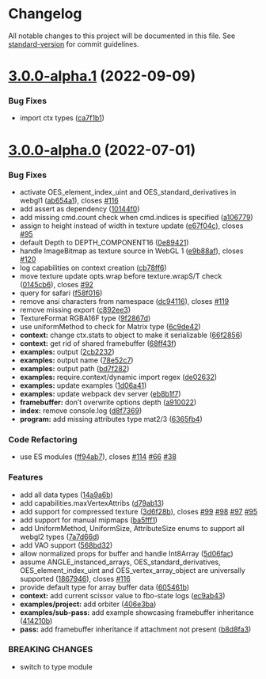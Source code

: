 # Changelog

All notable changes to this project will be documented in this file. See [standard-version](https://github.com/conventional-changelog/standard-version) for commit guidelines.

# [3.0.0-alpha.1](https://github.com/pex-gl/pex-context/compare/v3.0.0-alpha.0...v3.0.0-alpha.1) (2022-09-09)


### Bug Fixes

* import ctx types ([ca7f1b1](https://github.com/pex-gl/pex-context/commit/ca7f1b198fc9f20393565e94c9d83eda6d2f1fa9))



# [3.0.0-alpha.0](https://github.com/pex-gl/pex-context/compare/v2.10.3...v3.0.0-alpha.0) (2022-07-01)


### Bug Fixes

* activate OES_element_index_uint and OES_standard_derivatives in webgl1 ([ab654a1](https://github.com/pex-gl/pex-context/commit/ab654a1d811844b61e1aa2535428fcdecf7e39f1)), closes [#116](https://github.com/pex-gl/pex-context/issues/116)
* add assert as dependency ([10144f0](https://github.com/pex-gl/pex-context/commit/10144f0f36dea81ecb71efeae0241390af0f7b41))
* add missing cmd.count check when cmd.indices is specified ([a106779](https://github.com/pex-gl/pex-context/commit/a1067794adc4c622005a5ddef0c828602697216a))
* assign to height instead of width in texture update ([e67f04c](https://github.com/pex-gl/pex-context/commit/e67f04cf504972b5aaf614f966086398d78ffa3e)), closes [#95](https://github.com/pex-gl/pex-context/issues/95)
* default Depth to DEPTH_COMPONENT16 ([0e89421](https://github.com/pex-gl/pex-context/commit/0e89421c537623b3739d66e6b19aec6602cd940a))
* handle ImageBitmap as texture source in WebGL 1 ([e9b88af](https://github.com/pex-gl/pex-context/commit/e9b88af96bc5aca9be5cce1103aa7a45ae73bdfe)), closes [#120](https://github.com/pex-gl/pex-context/issues/120)
* log capabilities on context creation ([cb78ff6](https://github.com/pex-gl/pex-context/commit/cb78ff6d8f5503b176351171bac9e784d2789410))
* move texture update opts.wrap before texture.wrapS/T check ([0145cb6](https://github.com/pex-gl/pex-context/commit/0145cb6ab2d00b729752a53e12ab41aa13c5563e)), closes [#92](https://github.com/pex-gl/pex-context/issues/92)
* query for safari ([f58f016](https://github.com/pex-gl/pex-context/commit/f58f016872be1c9d7b840a1fad452d5a2f6a42cf))
* remove ansi characters from namespace ([dc94116](https://github.com/pex-gl/pex-context/commit/dc941160a0ba5785cb5221f5e55f2a4e37532cd6)), closes [#119](https://github.com/pex-gl/pex-context/issues/119)
* remove missing export ([c892ee3](https://github.com/pex-gl/pex-context/commit/c892ee3a8cc61a293ab89e2239570b86a086d428))
* TextureFormat RGBA16F type ([9f2867d](https://github.com/pex-gl/pex-context/commit/9f2867dc3c1c316e62a3ed3f83a12da58aef63de))
* use uniformMethod to check for Matrix type ([6c9de42](https://github.com/pex-gl/pex-context/commit/6c9de4230c7abb721f23053b2eea265c698ece38))
* **context:** change ctx.stats to object to make it serializable ([66f2856](https://github.com/pex-gl/pex-context/commit/66f285661c18ae8281050383d58fb2900402fbe7))
* **context:** get rid of shared framebuffer ([68ff43f](https://github.com/pex-gl/pex-context/commit/68ff43fe7d6d375c0c12400601edf9fbbf73b130))
* **examples:** output ([2cb2232](https://github.com/pex-gl/pex-context/commit/2cb223263ac060ba0d2ee70d40159f1146636061))
* **examples:** output name ([78e52c7](https://github.com/pex-gl/pex-context/commit/78e52c764d4b5c1f7e1bc761fbd1e4a47046d808))
* **examples:** output path ([bd7f282](https://github.com/pex-gl/pex-context/commit/bd7f282daac2c0db5a9ba180c602ae68b9b1dd5c))
* **examples:** require.context/dynamic import regex ([de02632](https://github.com/pex-gl/pex-context/commit/de026325f0de0958176305108cbc7068048a3a2e))
* **examples:** update examples ([1d06a41](https://github.com/pex-gl/pex-context/commit/1d06a410fb8cd39b34fd13e9c932e21041bd97f3))
* **examples:** update webpack dev server ([eb8b1f7](https://github.com/pex-gl/pex-context/commit/eb8b1f777a6deac3af3a44b4bf0940508477e298))
* **framebuffer:** don’t overwrite options depth ([a910022](https://github.com/pex-gl/pex-context/commit/a91002216a436e57cc645318655e3082acec1930))
* **index:** remove console.log ([d8f7369](https://github.com/pex-gl/pex-context/commit/d8f73695c2c20e7232c83126353e6ab7417a89ce))
* **program:** add missing attributes type mat2/3 ([6365fb4](https://github.com/pex-gl/pex-context/commit/6365fb4c9a66bbd6bad049cd197b9ff509835e59))


### Code Refactoring

* use ES modules ([ff94ab7](https://github.com/pex-gl/pex-context/commit/ff94ab7fbbc56da0f63e7a8e3e520cc00adda3bf)), closes [#114](https://github.com/pex-gl/pex-context/issues/114) [#66](https://github.com/pex-gl/pex-context/issues/66) [#38](https://github.com/pex-gl/pex-context/issues/38)


### Features

* add all data types ([14a9a6b](https://github.com/pex-gl/pex-context/commit/14a9a6bc46f66a0d5302a4345a95ce966d172bc2))
* add capabilities.maxVertexAttribs ([d79ab13](https://github.com/pex-gl/pex-context/commit/d79ab1367979e202a34b76a365cbeab558ad6f49))
* add support for compressed texture ([3d6f28b](https://github.com/pex-gl/pex-context/commit/3d6f28bf9eac43cb17efe4570daf1c93b8145a2a)), closes [#99](https://github.com/pex-gl/pex-context/issues/99) [#98](https://github.com/pex-gl/pex-context/issues/98) [#97](https://github.com/pex-gl/pex-context/issues/97) [#95](https://github.com/pex-gl/pex-context/issues/95)
* add support for manual mipmaps ([ba5fff1](https://github.com/pex-gl/pex-context/commit/ba5fff1918feffbced1250c3f9f6612f3c8178c3))
* add UniformMethod, UniformSize, AttributeSize enums to support all webgl2 types ([7a7d66d](https://github.com/pex-gl/pex-context/commit/7a7d66d03b89ce58b418073cf357430b210ffaa2))
* add VAO support ([568bd32](https://github.com/pex-gl/pex-context/commit/568bd32f7e217dbd655fe4970f9f7e079f4a76f0))
* allow normalized props for buffer and handle Int8Array ([5d06fac](https://github.com/pex-gl/pex-context/commit/5d06fac943e918f40af871f35502382f5dfe1ca4))
* assume ANGLE_instanced_arrays, OES_standard_derivatives, OES_element_index_uint and OES_vertex_array_object are universally supported ([1867946](https://github.com/pex-gl/pex-context/commit/18679466582eb18927ef448d8af33df12abb9b98)), closes [#116](https://github.com/pex-gl/pex-context/issues/116)
* provide default type for array buffer data ([605461b](https://github.com/pex-gl/pex-context/commit/605461b6003ca3d3193cdc2fe608242607c3b177))
* **context:** add current scissor value to fbo-state logs ([ec9ab43](https://github.com/pex-gl/pex-context/commit/ec9ab436642fc53f0133aa8bce3c320c7ea0f786))
* **examples/project:** add orbiter ([406e3ba](https://github.com/pex-gl/pex-context/commit/406e3baf6782e3a76e4da02e4edc7316719417f9))
* **examples/sub-pass:** add example showcasing framebuffer inheritance ([414210b](https://github.com/pex-gl/pex-context/commit/414210bddb63328fd99a708421838fb6432bee14))
* **pass:** add framebuffer inheritance if attachment not present ([b8d8fa3](https://github.com/pex-gl/pex-context/commit/b8d8fa36e464c0af2b36f5287813e551971d3322))


### BREAKING CHANGES

* switch to type module
